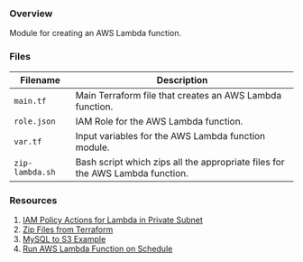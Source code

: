 ### Overview

Module for creating an AWS Lambda function.

### Files

| Filename            | Description                                                                                  |
|---------------------|----------------------------------------------------------------------------------------------|
| `main.tf`           | Main Terraform file that creates an AWS Lambda function.                                     |
| `role.json`         | IAM Role for the AWS Lambda function.                                                        |
| `var.tf`            | Input variables for the AWS Lambda function module.                                          |
| `zip-lambda.sh`     | Bash script which zips all the appropriate files for the AWS Lambda function.                |

### Resources

1) [IAM Policy Actions for Lambda in Private Subnet](https://github.com/serverless/serverless/issues/2780#issuecomment-312647780)
2) [Zip Files from Terraform](https://www.terraform.io/docs/providers/archive/d/archive_file.html)
3) [MySQL to S3 Example](https://github.com/crusepartnership/mysqldump-to-s3)
4) [Run AWS Lambda Function on Schedule](https://docs.aws.amazon.com/AmazonCloudWatch/latest/events/RunLambdaSchedule.html)